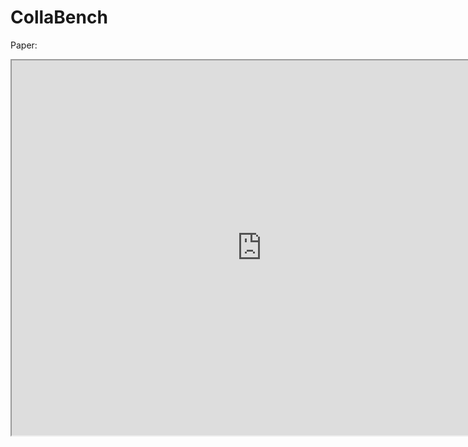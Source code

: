 # CollaBench

Paper: 
<iframe src="https://docs.google.com/viewer?srcid=1T64VSnUNUf4FD3vfDZf1ZiuIfCcVAYMX&pid=explorer&efh=false&a=v&chrome=false&embedded=true" width="800px" height="600px"></iframe>
